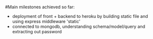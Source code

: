 #Main milestones achieved so far:
- deployment of front + backend to heroku by building static file and using express middleware 'static'
- connected to mongodb, understanding schema/model/query and extracting out password

